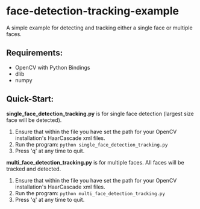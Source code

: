 # face-detection-tracking-example
A simple example for detecting and tracking either a single face or multiple faces.

## Requirements:

* OpenCV with Python Bindings
* dlib
* numpy

## Quick-Start:

**single_face_detection_tracking.py** is for single face detection (largest size face will be detected).

1. Ensure that within the file you have set the path for your OpenCV installation's HaarCascade xml files.
2. Run the program: ```python single_face_detection_tracking.py```
3. Press 'q' at any time to quit.

**multi_face_detection_tracking.py** is for multiple faces. All faces will be tracked and detected.

1. Ensure that within the file you have set the path for your OpenCV installation's HaarCascade xml files.
2. Run the program: ```python multi_face_detection_tracking.py```
3. Press 'q' at any time to quit.
